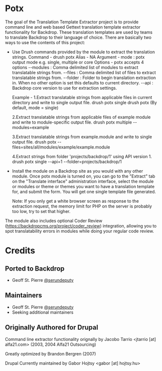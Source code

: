 Potx
================================================================================

The goal of the Translation Template Extractor project is to provide
command line and web based Gettext translation template extractor
functionality for Backdrop. These translation templates are used by
teams to translate Backdrop to their language of choice. There are
basically two ways to use the contents of this project:

 * Use Drush commands provided by the module to extract the translation strings.
     Command - drush potx
     Alias - NA
     Argument - mode : potx output mode e.g. single, multiple or core
     Options - potx accepts 4 options
       --modules : Comma delimited list of modules to extract translatable strings from.
       --files   : Comma delimited list of files to extract translatable strings from.
       --folder  : Folder to begin translation extraction in. When no other option is set this defaults to current directory.
       --api     : Backdrop core version to use for extraction settings.

     Example -
     1.Extract translatable strings from applicable files in current directory and write to single output file.
       drush potx single
       drush potx (By default, mode = single)

     2.Extract translatable strings from applicable files of example module and write to module-specific output file.
       drush potx multiple --modules=example

     3.Extract translatable strings from example.module and write to single output file.
       drush potx --files=sites/all/modules/example/example.module

     4.Extract strings from folder 'projects/backdrop/1' using API version 1.
       drush potx single --api=1 --folder=projects/backdrop/1

 * Install the module on a Backdrop site as you would with any other
   module. Once potx module is turned on, you can go to the
   "Extract" tab on the "Translate interface" administration interface, select
   the module or modules or theme or themes you want to have a translation
   template for, and submit the form. You will get one single template file
   generated.

   Note: If you only get a white browser screen as response to the
   extraction request, the memory limit for PHP on the server is probably
   too low, try to set that higher.

The module also includes optional Coder Review (https://backdropcms.org/project/coder_review)
integration, allowing you to spot translatability errors in modules while
doing your regular code review.

Credits
================================================================================

Ported to Backdrop
---

* Geoff St. Pierre [@serundeputy](https://github.com/serundeputy)

Maintainers
---

* Geoff St. Pierre [@serundeputy](https://github.com/serundeputy)
* Seeking additional maintainers

Originally Authored for Drupal
---

Command line extractor functionality orignally by
  Jacobo Tarrio <jtarrio [at] alfa21.com> (2003, 2004 Alfa21 Outsourcing)

Greatly optimized by
  Brandon Bergren (2007)

Drupal Currently maintained by
  Gabor Hojtsy <gabor [at] hojtsy.hu>
